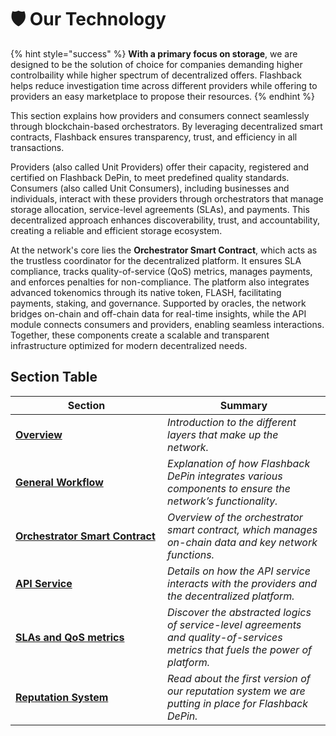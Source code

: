 # 🛡️ Our Technology

{% hint style="success" %}
**With a primary focus on storage**, we are designed to be the solution of choice for companies demanding higher controlbaility while higher spectrum of decentralized offers. Flashback helps reduce investigation time across different providers while offering to providers an easy marketplace to propose their resources.
{% endhint %}

This section explains how providers and consumers connect seamlessly through blockchain-based orchestrators. By leveraging decentralized smart contracts, Flashback ensures transparency, trust, and efficiency in all transactions.

Providers (also called Unit Providers) offer their capacity, registered and certified on Flashback DePin, to meet predefined quality standards. Consumers (also called Unit Consumers), including businesses and individuals, interact with these providers through orchestrators that manage storage allocation, service-level agreements (SLAs), and payments. This decentralized approach enhances discoverability, trust, and accountability, creating a reliable and efficient storage ecosystem.

At the network's core lies the **Orchestrator Smart Contract**, which acts as the trustless coordinator for the decentralized platform. It ensures SLA compliance, tracks quality-of-service (QoS) metrics, manages payments, and enforces penalties for non-compliance. The platform also integrates advanced tokenomics through its native token, FLASH, facilitating payments, staking, and governance. Supported by oracles, the network bridges on-chain and off-chain data for real-time insights, while the API module connects consumers and providers, enabling seamless interactions. Together, these components create a scalable and transparent infrastructure optimized for modern decentralized needs.

## Section Table

<table><thead><tr><th width="227">Section</th><th>Summary</th></tr></thead><tbody><tr><td><a href="overview.md"><strong>Overview</strong></a></td><td><em>Introduction to the different layers that make up the network.</em></td></tr><tr><td><a href="data-unit.md"><strong>General Workflow</strong></a></td><td><em>Explanation of how Flashback DePin integrates various components to ensure the network’s functionality.</em></td></tr><tr><td><a href="orchestrator.md"><strong>Orchestrator Smart Contract</strong></a></td><td><em>Overview of the orchestrator smart contract, which manages on-chain data and key network functions.</em></td></tr><tr><td><a href="api-interactions.md"><strong>API Service</strong></a></td><td><em>Details on how the API service interacts with the providers and the decentralized platform.</em></td></tr><tr><td><a href="slas-and-qos-metrics.md"><strong>SLAs and QoS metrics</strong></a></td><td><em>Discover the abstracted logics of service-level agreements and quality-of-services metrics that fuels the power of platform.</em></td></tr><tr><td><a href="reputation-scores.md"><strong>Reputation System</strong></a></td><td><em>Read about the first version of our reputation system we are putting in place for Flashback DePin.</em></td></tr></tbody></table>

